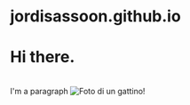 # jordisassoon.github.io
<html>
<body>
<h1>Hi there.</h1><br>
<p1>I'm a paragraph</p1>
<img src="https://l43.cdn-news30.it/blobs/full/7/4/3/4/7434ef32-01c2-4b68-9131-30d314480ef0.jpg?_636151186751407226" alt="Foto di un gattino!">
</body>
</html>
